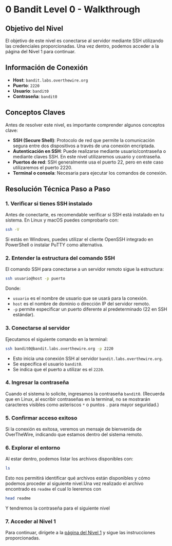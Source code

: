 # 0 Bandit Level 0 - Walkthrough

## Objetivo del Nivel

El objetivo de este nivel es conectarse al servidor mediante SSH utilizando las credenciales proporcionadas. Una vez dentro, podemos acceder a la página del Nivel 1 para continuar.

## Información de Conexión

- **Host**: `bandit.labs.overthewire.org`
- **Puerto**: `2220`
- **Usuario**: `bandit0`
- **Contraseña**: `bandit0`

## Conceptos Claves

Antes de resolver este nivel, es importante comprender algunos conceptos clave:

- **SSH (Secure Shell)**: Protocolo de red que permite la comunicación segura entre dos dispositivos a través de una conexión encriptada.
- **Autenticación en SSH**: Puede realizarse mediante usuario/contraseña o mediante claves SSH. En este nivel utilizaremos usuario y contraseña.
- **Puertos de red**: SSH generalmente usa el puerto 22, pero en este caso utilizaremos el puerto 2220.
- **Terminal o consola**: Necesaria para ejecutar los comandos de conexión.

## Resolución Técnica Paso a Paso

### 1. Verificar si tienes SSH instalado

Antes de conectarte, es recomendable verificar si SSH está instalado en tu sistema. En Linux y macOS puedes comprobarlo con:

```sh
ssh -V
```

Si estás en Windows, puedes utilizar el cliente OpenSSH integrado en PowerShell o instalar PuTTY como alternativa.

### 2. Entender la estructura del comando SSH

El comando SSH para conectarse a un servidor remoto sigue la estructura:

```sh
ssh usuario@host -p puerto
```

Donde:
- `usuario` es el nombre de usuario que se usará para la conexión.
- `host` es el nombre de dominio o dirección IP del servidor remoto.
- `-p` permite especificar un puerto diferente al predeterminado (22 en SSH estándar).

### 3. Conectarse al servidor

Ejecutamos el siguiente comando en la terminal:

```sh
ssh bandit0@bandit.labs.overthewire.org -p 2220
```

- Esto inicia una conexión SSH al servidor `bandit.labs.overthewire.org`.
- Se especifica el usuario `bandit0`.
- Se indica que el puerto a utilizar es el `2220`.

### 4. Ingresar la contraseña

Cuando el sistema lo solicite, ingresamos la contraseña `bandit0`. (Recuerda que en Linux, al escribir contraseñas en la terminal, no se mostrarán caracteres visibles como asteriscos `*` o puntos `.` para mayor seguridad.)

### 5. Confirmar acceso exitoso

Si la conexión es exitosa, veremos un mensaje de bienvenida de OverTheWire, indicando que estamos dentro del sistema remoto.

### 6. Explorar el entorno

Al estar dentro, podemos listar los archivos disponibles con:

```sh
ls
```

Esto nos permitirá identificar qué archivos están disponibles y cómo podemos proceder al siguiente nivel.Una vez realizado el archivo encontrado es `readme` el cual lo leeremos con
```sh
head readme
```
Y tendremos la contraseña para el siguiente nivel

### 7. Acceder al Nivel 1

Para continuar, dirígete a la [página del Nivel 1](https://overthewire.org/wargames/bandit/bandit1.html) y sigue las instrucciones proporcionadas.
